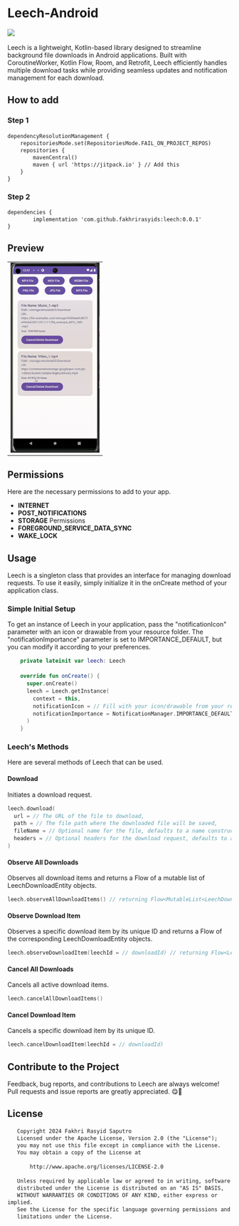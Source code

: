 # Leech-Android

[![](https://jitpack.io/v/fakhrirasyids/leech.svg)](https://jitpack.io/#fakhrirasyids/leech)

Leech is a lightweight, Kotlin-based library designed to streamline background file downloads in Android applications. Built with CoroutineWorker, Kotlin Flow, Room, and Retrofit, Leech efficiently handles multiple download tasks while providing seamless updates and notification management for each download. 

## How to add

### Step 1
	dependencyResolutionManagement {
		repositoriesMode.set(RepositoriesMode.FAIL_ON_PROJECT_REPOS)
		repositories {
			mavenCentral()
			maven { url 'https://jitpack.io' } // Add this
		}
	}

### Step 2
	dependencies {
	        implementation 'com.github.fakhrirasyids:leech:0.0.1'
	}

## Preview
|  | 
| :---:                              | 
| <img src="screenshot/leech-update.gif" alt="Sample Preview" width="200"/>  |

## Permissions

Here are the necessary permissions to add to your app.
- **INTERNET**
- **POST_NOTIFICATIONS**
- **STORAGE** Permissions
- **FOREGROUND_SERVICE_DATA_SYNC**
- **WAKE_LOCK**

## Usage

Leech is a singleton class that provides an interface for managing download requests. To use it easily, simply initialize it in the onCreate method of your application class.

### Simple Initial Setup

To get an instance of Leech in your application, pass the "notificationIcon" parameter with an icon or drawable from your resource folder. The "notificationImportance" parameter is set to IMPORTANCE_DEFAULT, but you can modify it according to your preferences.

``` kotlin
    private lateinit var leech: Leech

    override fun onCreate() {
      super.onCreate()
      leech = Leech.getInstance(
        context = this,
        notificationIcon = // Fill with your icon/drawable from your resource folder,
        notificationImportance = NotificationManager.IMPORTANCE_DEFAULT // Fill notification importance from NotificationManager importance value
      )
    }
```

### Leech's Methods

Here are several methods of Leech that can be used.

#### Download

Initiates a download request.

``` kotlin
leech.download(
  url = // The URL of the file to download,
  path = // The file path where the downloaded file will be saved,
  fileName = // Optional name for the file, defaults to a name constructed from the URL,
  headers = // Optional headers for the download request, defaults to an empty map
)
```

#### Observe All Downloads

Observes all download items and returns a Flow of a mutable list of LeechDownloadEntity objects.

``` kotlin
leech.observeAllDownloadItems() // returning Flow<MutableList<LeechDownloadEntity>>
```

#### Observe Download Item

Observes a specific download item by its unique ID and returns a Flow of the corresponding LeechDownloadEntity objects.

``` kotlin
leech.observeDownloadItem(leechId = // downloadId) // returning Flow<LeechDownloadEntity?>
```

#### Cancel All Downloads

Cancels all active download items.

``` kotlin
leech.cancelAllDownloadItems() 
```


#### Cancel Download Item

Cancels a specific download item by its unique ID.

``` kotlin
leech.cancelDownloadItem(leechId = // downloadId) 
```

## Contribute to the Project

Feedback, bug reports, and contributions to Leech are always welcome! Pull requests and issue reports are greatly appreciated. 😋🙌

## License

```
   Copyright 2024 Fakhri Rasyid Saputro
   Licensed under the Apache License, Version 2.0 (the "License");
   you may not use this file except in compliance with the License.
   You may obtain a copy of the License at

       http://www.apache.org/licenses/LICENSE-2.0

   Unless required by applicable law or agreed to in writing, software
   distributed under the License is distributed on an "AS IS" BASIS,
   WITHOUT WARRANTIES OR CONDITIONS OF ANY KIND, either express or implied.
   See the License for the specific language governing permissions and
   limitations under the License.
```
